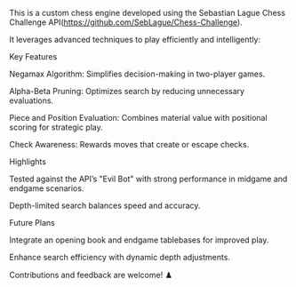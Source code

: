 This is a custom chess engine developed using the Sebastian Lague Chess Challenge API(https://github.com/SebLague/Chess-Challenge).  

It leverages advanced techniques to play efficiently and intelligently:



Key Features

Negamax Algorithm: Simplifies decision-making in two-player games.

Alpha-Beta Pruning: Optimizes search by reducing unnecessary evaluations.

Piece and Position Evaluation: Combines material value with positional scoring for strategic play.

Check Awareness: Rewards moves that create or escape checks.




Highlights


Tested against the API’s "Evil Bot" with strong performance in midgame and endgame scenarios.

Depth-limited search balances speed and accuracy.

Future Plans

Integrate an opening book and endgame tablebases for improved play.

Enhance search efficiency with dynamic depth adjustments.

Contributions and feedback are welcome! ♟️
